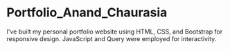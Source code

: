 # Portfolio_Anand_Chaurasia
I've built my personal portfolio website using HTML, CSS, and Bootstrap for responsive design. JavaScript and Query were employed for interactivity.
